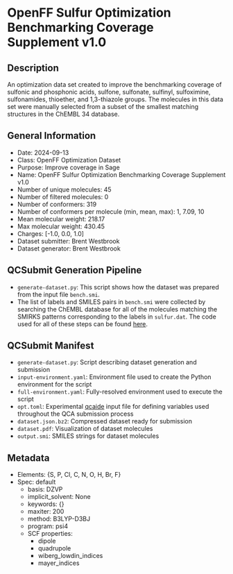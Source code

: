 # OpenFF Sulfur Optimization Benchmarking Coverage Supplement v1.0

## Description

An optimization data set created to improve the benchmarking coverage of
sulfonic and phosphonic acids, sulfone, sulfonate, sulfinyl, sulfoximine,
sulfonamides, thioether, and 1,3-thiazole groups. The molecules in this data
set were manually selected from a subset of the smallest matching structures in
the ChEMBL 34 database.

## General Information

* Date: 2024-09-13
* Class: OpenFF Optimization Dataset
* Purpose: Improve coverage in Sage
* Name: OpenFF Sulfur Optimization Benchmarking Coverage Supplement v1.0
* Number of unique molecules: 45
* Number of filtered molecules: 0
* Number of conformers: 319
* Number of conformers per molecule (min, mean, max): 1, 7.09, 10
* Mean molecular weight: 218.17
* Max molecular weight: 430.45
* Charges: [-1.0, 0.0, 1.0]
* Dataset submitter: Brent Westbrook
* Dataset generator: Brent Westbrook

## QCSubmit Generation Pipeline

* `generate-dataset.py`: This script shows how the dataset was prepared from the input file `bench.smi`.
* The list of labels and SMILES pairs in `bench.smi` were collected by searching
the ChEMBL database for all of the molecules matching the SMIRKS patterns
corresponding to the labels in `sulfur.dat`. The code used for all of these
steps can be found
[here](https://github.com/ntBre/curato/tree/64261e2261e5b3109223c7fbe8ef5d866937fd13).

## QCSubmit Manifest

* `generate-dataset.py`: Script describing dataset generation and submission
* `input-environment.yaml`: Environment file used to create the Python environment for the script
* `full-environment.yaml`: Fully-resolved environment used to execute the script
* `opt.toml`: Experimental [qcaide](https://github.com/ntBre/qcaide) input file for defining
variables used throughout the QCA submission process
* `dataset.json.bz2`: Compressed dataset ready for submission
* `dataset.pdf`: Visualization of dataset molecules
* `output.smi`: SMILES strings for dataset molecules

## Metadata

* Elements: {S, P, Cl, C, N, O, H, Br, F}
* Spec: default
	* basis: DZVP
	* implicit_solvent: None
	* keywords: {}
	* maxiter: 200
	* method: B3LYP-D3BJ
	* program: psi4
	* SCF properties:
		* dipole
		* quadrupole
		* wiberg_lowdin_indices
		* mayer_indices
